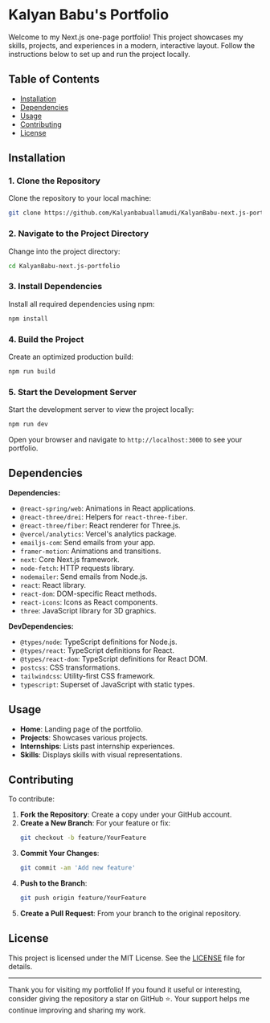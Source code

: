 # Kalyan Babu's Portfolio

Welcome to my Next.js one-page portfolio! This project showcases my skills, projects, and experiences in a modern, interactive layout. Follow the instructions below to set up and run the project locally.

## Table of Contents
- [Installation](#installation)
- [Dependencies](#dependencies)
- [Usage](#usage)
- [Contributing](#contributing)
- [License](#license)

## Installation

### 1. Clone the Repository

Clone the repository to your local machine:

```bash
git clone https://github.com/Kalyanbabuallamudi/KalyanBabu-next.js-portfolio.git
```

### 2. Navigate to the Project Directory

Change into the project directory:

```bash
cd KalyanBabu-next.js-portfolio
```

### 3. Install Dependencies

Install all required dependencies using npm:

```bash
npm install
```

### 4. Build the Project

Create an optimized production build:

```bash
npm run build
```

### 5. Start the Development Server

Start the development server to view the project locally:

```bash
npm run dev
```

Open your browser and navigate to `http://localhost:3000` to see your portfolio.

## Dependencies

**Dependencies:**
- `@react-spring/web`: Animations in React applications.
- `@react-three/drei`: Helpers for `react-three-fiber`.
- `@react-three/fiber`: React renderer for Three.js.
- `@vercel/analytics`: Vercel's analytics package.
- `emailjs-com`: Send emails from your app.
- `framer-motion`: Animations and transitions.
- `next`: Core Next.js framework.
- `node-fetch`: HTTP requests library.
- `nodemailer`: Send emails from Node.js.
- `react`: React library.
- `react-dom`: DOM-specific React methods.
- `react-icons`: Icons as React components.
- `three`: JavaScript library for 3D graphics.

**DevDependencies:**
- `@types/node`: TypeScript definitions for Node.js.
- `@types/react`: TypeScript definitions for React.
- `@types/react-dom`: TypeScript definitions for React DOM.
- `postcss`: CSS transformations.
- `tailwindcss`: Utility-first CSS framework.
- `typescript`: Superset of JavaScript with static types.

## Usage

- **Home**: Landing page of the portfolio.
- **Projects**: Showcases various projects.
- **Internships**: Lists past internship experiences.
- **Skills**: Displays skills with visual representations.

## Contributing

To contribute:

1. **Fork the Repository**: Create a copy under your GitHub account.
2. **Create a New Branch**: For your feature or fix:
   ```bash
   git checkout -b feature/YourFeature
   ```
3. **Commit Your Changes**: 
   ```bash
   git commit -am 'Add new feature'
   ```
4. **Push to the Branch**:
   ```bash
   git push origin feature/YourFeature
   ```
5. **Create a Pull Request**: From your branch to the original repository.

## License

This project is licensed under the MIT License. See the [LICENSE](LICENSE) file for details.

---

Thank you for visiting my portfolio! If you found it useful or interesting, consider giving the repository a star on GitHub ⭐. Your support helps me continue improving and sharing my work.
```

